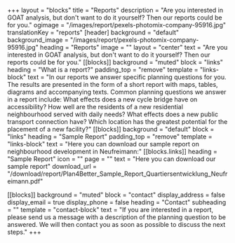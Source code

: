+++
layout = "blocks"
title = "Reports"
description = "Are you interested in GOAT analysis, but don't want to do it yourself? Then our reports could be for you."
ogimage = "/images/report/pexels-photomix-company-95916.jpg"
translationKey = "reports"
[header]
background = "default"
background_image = "/images/report/pexels-photomix-company-95916.jpg"
heading = "Reports"
image = ""
layout = "center"
text = "Are you interested in GOAT analysis, but don't want to do it yourself? Then our reports could be for you."
[[blocks]]
background = "muted"
block = "links"
heading = "What is a report?"
padding_top = "remove"
template = "links-block"
text = "In our reports we answer specific planning questions for you. The results are presented in the form of a short report with maps, tables, diagrams and accompanying texts. Common planning questions we answer in a report include: What effects does a new cycle bridge have on accessibility? How well are the residents of a new residential neighbourhood served with daily needs? What effects does a new public transport connection have? Which location has the greatest potential for the placement of a new facility?"
[[blocks]]
background = "default"
block = "links"
heading = "Sample Report"
padding_top = "remove"
template = "links-block"
text = "Here you can download our sample report on neighbourhood development in Neufreimann:"
[[blocks.links]]
heading = "Sample Report"
icon = ""
page = ""
text = "Here you can download our sample report"
download_url = "/download/report/Plan4Better_Sample_Report_Quartiersentwicklung_Neufreimann.pdf"

[[blocks]]
background = "muted"
block = "contact"
display_address = false
display_email = true
display_phone = false
heading = "Contact"
subheading = ""
template = "contact-block"
text = "If you are interested in a report, please send us a message with a description of the planning question to be answered. We will then contact you as soon as possible to discuss the next steps."
+++




